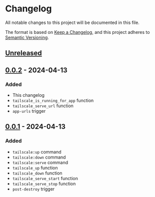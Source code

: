 # Changelog

All notable changes to this project will be documented in this file.

The format is based on [Keep a Changelog](https://keepachangelog.com/en/1.1.0/),
and this project adheres to [Semantic Versioning](https://semver.org/spec/v2.0.0.html).

## [Unreleased]

## [0.0.2] - 2024-04-13

### Added

- This changelog
- `tailscale_is_running_for_app` function
- `tailscale_serve_url` function
- `app-urls` trigger

## [0.0.1] - 2024-04-13

### Added

- `tailscale:up` command
- `tailscale:down` command
- `tailscale:serve` command
- `tailscale_up` function
- `tailscale_down` function
- `tailscale_serve_start` function
- `tailscale_serve_stop` function
- `post-destroy` trigger

[unreleased]: https://github.com/andrew-womeldorf/dokku-tailscale/compare/0.0.2...HEAD
[0.0.2]: https://github.com/andrew-womeldorf/dokku-tailscale/releases/tag/0.0.1...0.0.2
[0.0.1]: https://github.com/andrew-womeldorf/dokku-tailscale/releases/tag/0.0.1
